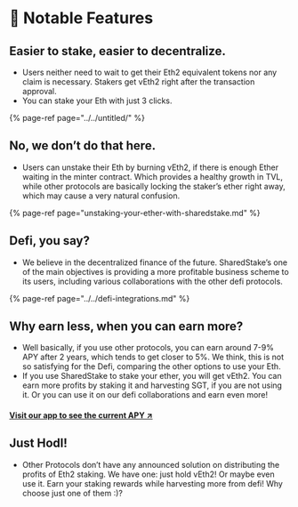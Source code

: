 # 🚀 Notable Features

## **Easier to stake, easier to decentralize.**

* Users neither need to wait to get their Eth2 equivalent tokens nor any claim is necessary. Stakers get vEth2 right after the transaction approval. 
* You can stake your Eth with just 3 clicks.

{% page-ref page="../../untitled/" %}

## **No, we don’t do that here.**

* Users can unstake their Eth by burning vEth2, if there is enough Ether waiting in the minter contract. Which provides a healthy growth in TVL, while other protocols are basically locking the staker’s ether right away, which may cause a very natural confusion.

{% page-ref page="unstaking-your-ether-with-sharedstake.md" %}

## **Defi, you say?**

* We believe in the decentralized finance of the future. SharedStake’s one of the main objectives is providing a more profitable business scheme to its users, including various collaborations with the other defi protocols.

{% page-ref page="../../defi-integrations.md" %}

## **Why earn less, when you can earn more?**

* Well basically, if you use other protocols, you can earn around 7-9% APY after 2 years, which tends to get closer to 5%. We think, this is not so satisfying for the Defi, comparing the other options to use your Eth. 
* If you use SharedStake to stake your ether, you will get vEth2. You can earn more profits by staking it and harvesting SGT, if you are not using it. Or you can use it on our defi collaborations and earn even more!

#### [Visit our app to see the current APY ↗](https://www.sharedstake.org/earn)

## **Just Hodl!**

* Other Protocols don’t have any announced solution on distributing the profits of Eth2 staking. We have one: just hold vEth2! Or maybe even use it. Earn your staking rewards while harvesting more from defi! Why choose just one of them :\)?

